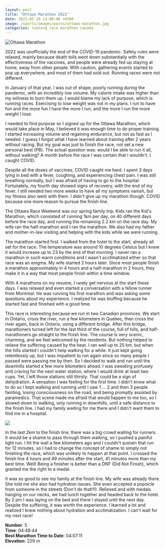 ```yaml
---
layout: post
title: "Ottawa Marathon 2022"
date: 2022-05-29 12:00:00 +0200
image: /sports/images/posts/ottawa-marathon.jpg
categories: running race marathon canada
---
```


![Ottawa Marathon](/sports/images/posts/ottawa-marathon.jpg)

2022 was unofficially the end of the COVID-19 pandemic. Safety rules were relaxed, mainly because death tolls went down substantially with the effectiveness of the vaccines, and people were already fed up staying at home, away from other people. With caution, gathering events started to pop up everywhere, and most of them had sold out. Running races were not different.

<!-- more -->

In January of that year, I was out of shape, poorly running during the pandemic, with an incredibly low volume. My calorie intake was higher than my wiliness to burn them up. I would blame my lack of purpose, which is running races. Exercising to lose weight was not in my plans. I run to have fun and the more fun I have the more I run, and the more I run the more weight I lose.

I needed to find purpose so I signed up for the Ottawa Marathon, which would take place in May, I believed it was enough time to do proper training. I started increasing volume and regaining endurance, but not as fast as I needed. I guess I forgot what I have learned about training after 2 years without racing. But my goal was just to finish the race, not set a new personal best (PB). The actual question was: would I be able to run it all, without walking? A month before the race I was certain that I wouldn't. I caught COVID.

Despite all the doses of vaccines, COVID caught me hard. I spent 3 days lying in bed with a fever, coughing, and experiencing chest pain. I was still breathing normally, but I was afraid of having to go to the hospital. Fortunately, my fourth day showed signs of recovery, with the end of my fever. I still needed two more weeks to have all my symptoms vanish, but my fitness also went with them. I didn't give up my marathon though. COVID because one more reason to pursue the finish line.

The Ottawa Race Weekend was our spring family trip. Kids ran the Kid's Marathon, which consisted of running 1km per day, on 40 different days before the race day, and running the remaining 2.2 km on the race day. My wife ran the half-marathon and I ran the marathon. We also had my father and mother-in-law visiting and helping with the kids while we were running.

The marathon started first. I walked from the hotel to the start, already all set for the race. The temperature was around 10 degrees Celsius but I knew it would increase up to 23 by the end of that morning. I never ran a marathon in such warm conditions and I wasn't acclimatized either so that race was an enigma. My wife started 2 hours later. Since most people finish a marathon approximately in 4 hours and a half-marathon in 2 hours, they make it in a way that most people finish within a time window.

With 4 marathons on my resume, I rarely get nervous at the start these days. I was relaxed and even started a conversation with a fellow runner from Montreal. He was running his first marathon and was asking some questions about my experience. I realized he was bluffing because he started fast and finished with a good time.

This race is interesting because we run in two Canadian provinces. We start in Ontario, cross the river, run a few kilometers in Quebec, then cross the river again, back in Ontario, using a different bridge. After this bridge, marathoners turned left for the last third of the course, full of hills, and half-marathoners go straight to the finish line. The course is very scenic, charming, and we feel welcomed by the residents. But nothing helped to relieve the suffering caused by the heat. I ran well up to 25 km, but when the hills started I couldn't help walking for a while. It just kept going relentlessly up, but I was impatient to run again since so many people I passed were passing me by then. So I decided to walk and run until the downhills started a few more kilometers ahead. I was sweating profusely and craving for the next water station, where I would drink at least two cups. Yet, I left those stations still thirsty. That could be a sign of dehydration. A sensation I was feeling for the first time. I didn't know what to do so I kept walking and running until I saw 1 ... 2 and then 3 people fainting, losing consciousness on the road, and being promptly assisted by paramedics. That scene made me afraid that would happen to me too, so I slowed down to walking, only running in downhills, until a safe distance to the finish line. I had my family waiting for me there and I didn't want them to find me in a hospital.

![](/sports/images/posts/ottawa-marathon-2.jpg)

In the last 2km to the finish line, there was a big crowd waiting for runners. It would be a shame to pass through them walking, so I pushed a painful light run. I hit the wall a few kilometers ago and I couldn't sustain that run for 12 minutes, so I had to change the concept of shame to simply not finishing the race, which was unlikely to happen at that point. I crossed the finish line 4 hours and 49 minutes after the start, 41 minutes more than my best time. Well! Being a finisher is better than a DNF (Did Not Finish), which granted me the right to a medal.

It was so good to see my family at the finish line. My wife was already there. She told me she also had hydration issues. She even accepted a popsicle from someone in the streets (Don't do that!!!). Relieved and with medals hanging on our necks, we had lunch together and headed back to the hotel. By 2 pm I was laying on the bed and there I stayed until the next day. Despite the suffering, it was worth the experience. I learned a lot and realized I knew nothing about hydration and acclimatization. I can't wait for my next race!

**Number**: 5\
**Time**: 04:48:44\
**Best Marathon Time to Date**: 04:07:11\
**Elevation**: 229 m